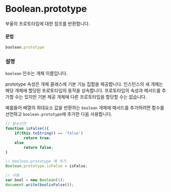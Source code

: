 # Boolean.prototype

부울의 프로토타입에 대한 참조를 반환합니다.


#### 문법

```javascript
boolean.prototype
```



### 설명

`boolean` 인수는 개체 이름입니다.

prototype 속성은 개체 클래스에 기본 기능 집합을 제공합니다.
인스턴스의 새 개체는 해당 개체에 할당된 프로토타입의 동작을 상속합니다. 
프로토타입의 속성과 메서드를 추가할 수는 있지만 기본 제공 개체에 다른 프로토타입을 할당할 수는 없습니다.

예를들어 배열의 최대요소 값을 반환하는 `boolean` 개체에 매서드를 추가하려면 함수를 선언하고 `boolean.prototype`에 추가한 다음 사용합니다.


```javascript
// 함수선언
function isFalse(){
	if(this.toString() == 'false')
		return true;
	else
		return false;
}

// boolean.prototype 에 추가
Boolean.prototype.isFalse = isFalse;

// 사용
var bool = new Boolean(1);
document.write(boolisFalse());
```
